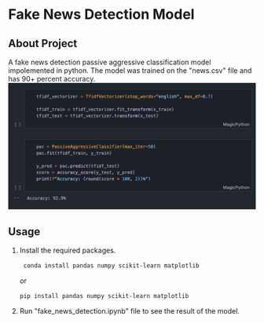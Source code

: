 Fake News Detection Model
===

## About Project
A fake news detection passive aggressive classification model impolemented in python. The model was trained on the "news.csv" file and has 90+ percent accuracy.
![model image](./model.png)

## Usage
1. Install the required packages.
   ```bash
    conda install pandas numpy scikit-learn matplotlib
   ```
   or
   ```bash
   pip install pandas numpy scikit-learn matplotlib
   ```
2. Run "fake_news_detection.ipynb" file to see the result of the model. 

